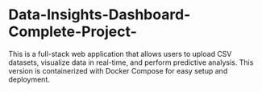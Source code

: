 # Data-Insights-Dashboard-Complete-Project-
This is a full-stack web application that allows users to upload CSV datasets, visualize data in real-time, and perform predictive analysis. This version is containerized with Docker Compose for easy setup and deployment.
